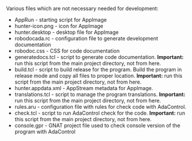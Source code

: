 Various files which are not necessary needed for development:

* AppRun             - starting script for AppImage
* hunter-icon.png    - icon for AppImage
* hunter.desktop     - desktop file for AppImage
* robodocada.rc      - configuration file to generate development documentation
* robodoc.css        - CSS for code documentation
* generatedocs.tcl   - script to generate code documentation. **Important:** run
                       this script from the main project directory, not from
                       here.
* build.tcl          - script to build release for the program. Build the
                       program in release mode and copy all files to proper
                       location. **Important:** run this script from the
                       main project directory, not from here.
* hunter.appdata.xml - AppStream metadata for AppImage.
* translations.tcl   - script to manage the program translations. **Important:**
                       run this script from the main project directory, not
                       from here.
* rules.aru          - configuration file with rules for check code with
                       AdaControl.
* check.tcl          - script to run AdaControl check for the code. **Important:**
                       run this script from the main project directory, not
                       from here.
* console.gpr        - GNAT project file used to check console version of the
                       program with AdaControl
